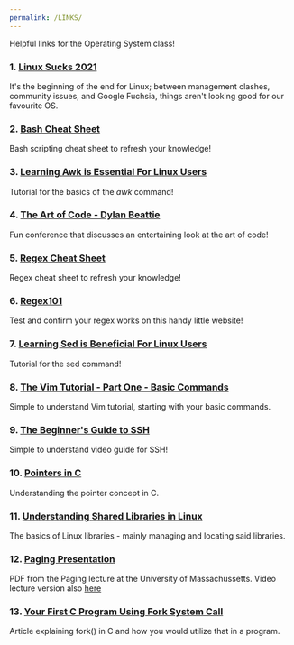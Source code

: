 ```yaml
---
permalink: /LINKS/
---
```


Helpful links for the Operating System class!

### 1. [Linux Sucks 2021](https://www.youtube.com/watch?v=WtJ9T_IJOPE)

It's the beginning of the end for Linux; between management clashes, community issues, and Google Fuchsia, things aren't looking good for our favourite OS.

### 2. [Bash Cheat Sheet](https://devhints.io/bash)

Bash scripting cheat sheet to refresh your knowledge!

### 3. [Learning Awk is Essential For Linux Users](https://www.youtube.com/watch?v=9YOZmI-zWok)

Tutorial for the basics of the *awk* command!

### 4. [The Art of Code - Dylan Beattie](https://www.youtube.com/watch?v=6avJHaC3C2U)

Fun conference that discusses an entertaining look at the art of code!

### 5. [Regex Cheat Sheet ](https://web.mit.edu/hackl/www/lab/turkshop/slides/regex-cheatsheet.pdf )

Regex cheat sheet to refresh your knowledge!

### 6. [Regex101](https://regex101.com/)

Test and confirm your regex works on this handy little website!

### 7.  [Learning Sed is Beneficial For Linux Users](https://www.youtube.com/watch?v=EACe7aiGczw)

Tutorial for the sed command!

### 8.  [The Vim Tutorial - Part One - Basic Commands](https://www.youtube.com/watch?v=ER5JYFKkYDg)

Simple to understand Vim tutorial, starting with your basic commands.

### 9.  [The Beginner's Guide to SSH](https://www.youtube.com/watch?v=2QXkrLVsRmk)

Simple to understand video guide for SSH!

### 10. [Pointers in C](https://iq.opengenus.org/pointers-in-c/)

Understanding the pointer concept in C.

### 11. [Understanding Shared Libraries in Linux](https://www.tecmint.com/understanding-shared-libraries-in-linux/)

The basics of Linux libraries - mainly managing and locating said libraries.

### 12. [Paging Presentation](http://lass.cs.umass.edu/~shenoy/courses/fall14/lectures/Lec15.pdf)

PDF from the Paging lecture at the University of Massachussetts. Video lecture version also [here](https://www.youtube.com/watch?v=4KFZMaCenX4)

### 13. [Your First C Program Using Fork System Call](https://linuxhint.com/c_fork_system_call/)

Article explaining fork() in C and how you would utilize that in a program.